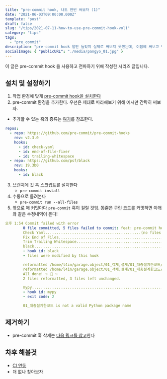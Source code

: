 ```yaml
---
title: "pre-commit hook, 나도 한번 써보자 (1)"
date: "2021-06-03T09:00:00.000Z"
template: "post"
draft: false
slug: "/tips/2021-07-11-how-to-use-pre-commit-hook-vol1"
category: "tips"
tags:
  - "pre_commit"
description: "pre-commit hook 말만 들었지 실제로 써보지 못했는데, 이참에 써보고 팀원들에게 공유하기 위해 글을 씁니다. 제 1탄입니다."
socialImage: { "publicURL": "./media/pangyo_01.jpg" }
---
```


이 글은 pre-commit hook 을 사용하고 전파하기 위해 작성한 시리즈 글입니다.

## 설치 및 설정하기

1. 작업 환경에 맞게 [pre-commit hook을 설치한다](https://pre-commit.com/#installation)
2. pre-commit 환경을 추가한다. 우선은 제대로 따라해보기 위해 예시만 간략히 써보자.

- 추가할 수 있는 훅의 종류는 [여기](https://pre-commit.com/hooks.html)를 참조한다.

```yaml
repos:
  - repo: https://github.com/pre-commit/pre-commit-hooks
    rev: v2.3.0
    hooks:
      - id: check-yaml
      - id: end-of-file-fixer
      - id: trailing-whitespace
  - repo: https://github.com/psf/black
    rev: 19.3b0
    hooks:
      - id: black
```

3. 브랜치에 깃 훅 스크립트를 설치한다
   - `pre-commit install`
4. 수동으로 돌려본다
   - `pre-commit run --all-files`
5. 앞으로 매 커밋마다 `pre-commit` 훅이 걸릴 것임. ~~똥같은~~ 구린 코드를 커밋하면 아래와 같은 수정내역이 뜬다!

```yaml
오후 1:54	Commit failed with error
        0 file committed, 5 files failed to commit: feat: pre-commit hook 추가
        Check Yaml...........................................(no files to check)Skipped
        Fix End of Files.........................................................Passed
        Trim Trailing Whitespace.................................................Passed
        black....................................................................Failed
        - hook id: black
        - files were modified by this hook

        reformatted /home/l4in/garage.object/01_객체,설계/01_대충설계한코드/audience.py
        reformatted /home/l4in/garage.object/01_객체,설계/01_대충설계한코드/bag.py
        All done! ✨ 🍰 ✨
        2 files reformatted, 3 files left unchanged.

        mypy.....................................................................Failed
        - hook id: mypy
        - exit code: 2

        01_대충설계한코드 is not a valid Python package name
```

## 제거하기

- pre-commit 훅 삭제는 [다음 링크를 참고](https://pre-commit.com/#pre-commit-uninstall)한다

## 차후 해볼것

- [CI 연동](https://pre-commit.com/#usage-in-continuous-integration)
- 더 없나 찾아보자
